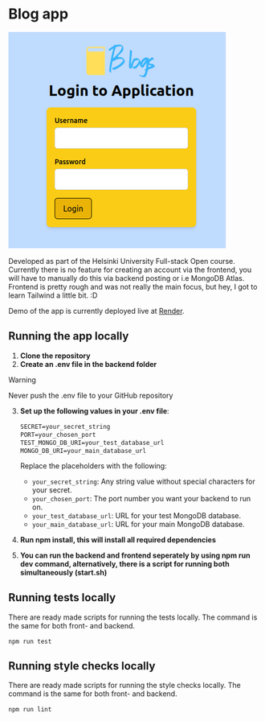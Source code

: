# Blog app

![alt text](image.png)

Developed as part of the Helsinki University Full-stack Open course. Currently there is no feature for creating an account via the frontend, you will have to manually do this via backend posting or i.e MongoDB Atlas. Frontend is pretty rough and was not really the main focus, but hey, I got to learn Tailwind a little bit. :D

Demo of the app is currently deployed live at [Render](https://blog-app-ouxe.onrender.com/).

## Running the app locally

1. **Clone the repository**
2. **Create an .env file in the backend folder**
> [!WARNING]
> Never push the .env file to your GitHub repository
3. **Set up the following values in your .env file**:
    ```
    SECRET=your_secret_string
    PORT=your_chosen_port
    TEST_MONGO_DB_URI=your_test_database_url
    MONGO_DB_URI=your_main_database_url
    ```

    Replace the placeholders with the following:
    - `your_secret_string`: Any string value without special characters for your secret.
    - `your_chosen_port`: The port number you want your backend to run on.
    - `your_test_database_url`: URL for your test MongoDB database.
    - `your_main_database_url`: URL for your main MongoDB database.
4. **Run npm install, this will install all required dependencies**
5. **You can run the backend and frontend seperately by using npm run dev command, alternatively, there is a script for running both simultaneously (start.sh)**

## Running tests locally

There are ready made scripts for running the tests locally. The command is the same for both front- and backend.

```
npm run test
```

## Running style checks locally

There are ready made scripts for running the style checks locally. The command is the same for both front- and backend.

```
npm run lint
```
